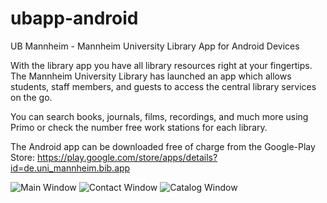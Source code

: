 # ubapp-android

UB Mannheim - Mannheim University Library App for Android Devices

With the library app you have all library resources right at your fingertips. The Mannheim University Library has launched an app which allows students, staff members, and guests to access the central library services on the go.

You can search books, journals, films, recordings, and much more using Primo or check the number free work stations for each library.

The Android app can be downloaded free of charge from the Google-Play Store: 
https://play.google.com/store/apps/details?id=de.uni_mannheim.bib.app

![Main Window](https://rawgit.com/UB-Mannheim/ubma-screenshots/master/apps/ubapp-android-main.png)
![Contact Window](https://rawgit.com/UB-Mannheim/ubma-screenshots/master/apps/ubapp-android-contact.png)
![Catalog Window](https://rawgit.com/UB-Mannheim/ubma-screenshots/master/apps/ubapp-android-catalog.png)
